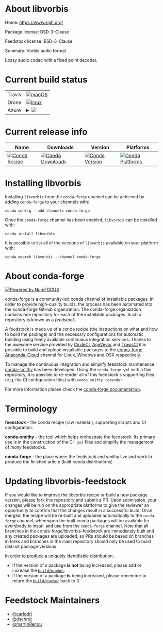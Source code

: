 About libvorbis
===============

Home: https://www.xiph.org/

Package license: BSD-3-Clause

Feedstock license: BSD-3-Clause

Summary: Vorbis audio format

Lossy audio codec with a fixed point decoder.

Current build status
====================


<table><tr>
    <td>Travis</td>
    <td>
      <a href="https://travis-ci.com/conda-forge/libvorbis-feedstock">
        <img alt="macOS" src="https://img.shields.io/travis/com/conda-forge/libvorbis-feedstock/master.svg?label=macOS">
      </a>
    </td>
  </tr><tr>
    <td>Drone</td>
    <td>
      <a href="https://cloud.drone.io/conda-forge/libvorbis-feedstock">
        <img alt="linux" src="https://img.shields.io/drone/build/conda-forge/libvorbis-feedstock/master.svg?label=Linux">
      </a>
    </td>
  </tr>
    
  <tr>
    <td>Azure</td>
    <td>
      <details>
        <summary>
          <a href="https://dev.azure.com/conda-forge/feedstock-builds/_build/latest?definitionId=580&branchName=master">
            <img src="https://dev.azure.com/conda-forge/feedstock-builds/_apis/build/status/libvorbis-feedstock?branchName=master">
          </a>
        </summary>
        <table>
          <thead><tr><th>Variant</th><th>Status</th></tr></thead>
          <tbody><tr>
              <td>linux</td>
              <td>
                <a href="https://dev.azure.com/conda-forge/feedstock-builds/_build/latest?definitionId=580&branchName=master">
                  <img src="https://dev.azure.com/conda-forge/feedstock-builds/_apis/build/status/libvorbis-feedstock?branchName=master&jobName=linux&configuration=linux_" alt="variant">
                </a>
              </td>
            </tr><tr>
              <td>linux_aarch64</td>
              <td>
                <a href="https://dev.azure.com/conda-forge/feedstock-builds/_build/latest?definitionId=580&branchName=master">
                  <img src="https://dev.azure.com/conda-forge/feedstock-builds/_apis/build/status/libvorbis-feedstock?branchName=master&jobName=linux&configuration=linux_aarch64_" alt="variant">
                </a>
              </td>
            </tr><tr>
              <td>linux_ppc64le</td>
              <td>
                <a href="https://dev.azure.com/conda-forge/feedstock-builds/_build/latest?definitionId=580&branchName=master">
                  <img src="https://dev.azure.com/conda-forge/feedstock-builds/_apis/build/status/libvorbis-feedstock?branchName=master&jobName=linux&configuration=linux_ppc64le_" alt="variant">
                </a>
              </td>
            </tr><tr>
              <td>osx</td>
              <td>
                <a href="https://dev.azure.com/conda-forge/feedstock-builds/_build/latest?definitionId=580&branchName=master">
                  <img src="https://dev.azure.com/conda-forge/feedstock-builds/_apis/build/status/libvorbis-feedstock?branchName=master&jobName=osx&configuration=osx_" alt="variant">
                </a>
              </td>
            </tr><tr>
              <td>win</td>
              <td>
                <a href="https://dev.azure.com/conda-forge/feedstock-builds/_build/latest?definitionId=580&branchName=master">
                  <img src="https://dev.azure.com/conda-forge/feedstock-builds/_apis/build/status/libvorbis-feedstock?branchName=master&jobName=win&configuration=win_" alt="variant">
                </a>
              </td>
            </tr>
          </tbody>
        </table>
      </details>
    </td>
  </tr>
</table>

Current release info
====================

| Name | Downloads | Version | Platforms |
| --- | --- | --- | --- |
| [![Conda Recipe](https://img.shields.io/badge/recipe-libvorbis-green.svg)](https://anaconda.org/conda-forge/libvorbis) | [![Conda Downloads](https://img.shields.io/conda/dn/conda-forge/libvorbis.svg)](https://anaconda.org/conda-forge/libvorbis) | [![Conda Version](https://img.shields.io/conda/vn/conda-forge/libvorbis.svg)](https://anaconda.org/conda-forge/libvorbis) | [![Conda Platforms](https://img.shields.io/conda/pn/conda-forge/libvorbis.svg)](https://anaconda.org/conda-forge/libvorbis) |

Installing libvorbis
====================

Installing `libvorbis` from the `conda-forge` channel can be achieved by adding `conda-forge` to your channels with:

```
conda config --add channels conda-forge
```

Once the `conda-forge` channel has been enabled, `libvorbis` can be installed with:

```
conda install libvorbis
```

It is possible to list all of the versions of `libvorbis` available on your platform with:

```
conda search libvorbis --channel conda-forge
```


About conda-forge
=================

[![Powered by NumFOCUS](https://img.shields.io/badge/powered%20by-NumFOCUS-orange.svg?style=flat&colorA=E1523D&colorB=007D8A)](http://numfocus.org)

conda-forge is a community-led conda channel of installable packages.
In order to provide high-quality builds, the process has been automated into the
conda-forge GitHub organization. The conda-forge organization contains one repository
for each of the installable packages. Such a repository is known as a *feedstock*.

A feedstock is made up of a conda recipe (the instructions on what and how to build
the package) and the necessary configurations for automatic building using freely
available continuous integration services. Thanks to the awesome service provided by
[CircleCI](https://circleci.com/), [AppVeyor](https://www.appveyor.com/)
and [TravisCI](https://travis-ci.com/) it is possible to build and upload installable
packages to the [conda-forge](https://anaconda.org/conda-forge)
[Anaconda-Cloud](https://anaconda.org/) channel for Linux, Windows and OSX respectively.

To manage the continuous integration and simplify feedstock maintenance
[conda-smithy](https://github.com/conda-forge/conda-smithy) has been developed.
Using the ``conda-forge.yml`` within this repository, it is possible to re-render all of
this feedstock's supporting files (e.g. the CI configuration files) with ``conda smithy rerender``.

For more information please check the [conda-forge documentation](https://conda-forge.org/docs/).

Terminology
===========

**feedstock** - the conda recipe (raw material), supporting scripts and CI configuration.

**conda-smithy** - the tool which helps orchestrate the feedstock.
                   Its primary use is in the construction of the CI ``.yml`` files
                   and simplify the management of *many* feedstocks.

**conda-forge** - the place where the feedstock and smithy live and work to
                  produce the finished article (built conda distributions)


Updating libvorbis-feedstock
============================

If you would like to improve the libvorbis recipe or build a new
package version, please fork this repository and submit a PR. Upon submission,
your changes will be run on the appropriate platforms to give the reviewer an
opportunity to confirm that the changes result in a successful build. Once
merged, the recipe will be re-built and uploaded automatically to the
`conda-forge` channel, whereupon the built conda packages will be available for
everybody to install and use from the `conda-forge` channel.
Note that all branches in the conda-forge/libvorbis-feedstock are
immediately built and any created packages are uploaded, so PRs should be based
on branches in forks and branches in the main repository should only be used to
build distinct package versions.

In order to produce a uniquely identifiable distribution:
 * If the version of a package **is not** being increased, please add or increase
   the [``build/number``](https://conda.io/docs/user-guide/tasks/build-packages/define-metadata.html#build-number-and-string).
 * If the version of a package **is** being increased, please remember to return
   the [``build/number``](https://conda.io/docs/user-guide/tasks/build-packages/define-metadata.html#build-number-and-string)
   back to 0.

Feedstock Maintainers
=====================

* [@carlodri](https://github.com/carlodri/)
* [@dschreij](https://github.com/dschreij/)
* [@martinRenou](https://github.com/martinRenou/)

